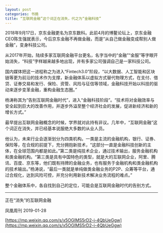 ```yaml
---
layout: post
categories: 书摘
title: “互联网金融”这个词正在消失，代之为“金融科技”
---
```


2018年9月17日，京东金融更名为京东数科。此前4月的博鳌论坛上，京东金融CEO陈生强就表示，今后京东金融不再做金融，而是“从自己做金融变成帮别人做金融”，变身科技公司。

从2017年开始，陆续多家互联网金融平台更名，名字当中的“金融”“金服”等字眼开始消失，“科技”字样越来越多地出现，并有多家公司强调自己是一家科技公司。

国内媒体把这一进程称之为进入“Fintech3.0”阶段，“以大数据、人工智能和区块链等更为前沿的技术作为支撑，新金融体系以虚拟方式替代物理方式，在支付、借贷、证券交易和发行、保险、资管、风险与征信等领域，金融科技开始以科技的驱动来逐步变革金融，重构金融生态圈。”

杨涛称其为“告别互联网金融时代”，进入“金融科技阶段”。“技术将对金融效率与安全起到巨大的改善作用，并逐步外溢至整个经济社会的发展，促进新经济和新的增长方式。”

最早提出互联网金融概念的时候，学界就对此持有非议。几年中，“互联网金融”这个词正在消失，并已经基本说服绝大多数的从业人员。

他认为，未来行业会逐渐划分为四类机构。一类是主流的金融机构，银行、证券、保险等，在合规的前提下，充分拥抱新技术，“这部分一直是金融科技创新的主体，在全球范围内都是如此。”第二类是纯技术企业，通过技术输出，服务金融机构和类金融机构。“第三类是具有中国特色的类型，就是大的互联网企业，阿里、腾讯、百度、京东等，他们既有持牌的金融业务，也有服务于金融机构和类金融机构的技术输出。”杨涛说，“最后一类就是单纯做类金融业务的P2P、众筹等平台，通过合规化，达到风险可控，并充分利用新技术解决业务流程的难点。”

整个金融体系中，各自找到自己的定位，可能会是互联网金融时代的告别方式。

---

正在“消失”的互联网金融

凤凰周刊  2019-01-28

[https://mp.weixin.qq.com/s/x5OGIMS5rD2-i-4QbUeGgw](https://mp.weixin.qq.com/s/x5OGIMS5rD2-i-4QbUeGgw)